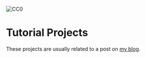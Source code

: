 ![CC0](http://i.creativecommons.org/p/zero/1.0/88x31.png "Licensed under Creative Commons 0 1.0 Universal")

# Tutorial Projects

These projects are usually related to a post on [my blog](https://regakakobigman.github.io).
